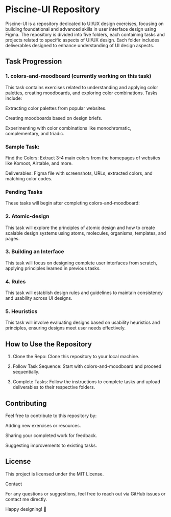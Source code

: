 # Piscine-UI Repository

Piscine-UI is a repository dedicated to UI/UX design exercises, focusing on building foundational and advanced skills in user interface design using Figma. The repository is divided into five folders, each containing tasks and projects related to specific aspects of UI/UX design. Each folder includes deliverables designed to enhance understanding of UI design aspects.

## Task Progression

### 1. colors-and-moodboard (currently working on this task)

This task contains exercises related to understanding and applying color palettes, creating moodboards, and exploring color combinations. Tasks include:

Extracting color palettes from popular websites.

Creating moodboards based on design briefs.

Experimenting with color combinations like monochromatic, complementary, and triadic.

### Sample Task:

Find the Colors: Extract 3-4 main colors from the homepages of websites like Komoot, Airtable, and more.

Deliverables: Figma file with screenshots, URLs, extracted colors, and matching color codes.

### Pending Tasks

These tasks will begin after completing colors-and-moodboard:

### 2. Atomic-design

This task will explore the principles of atomic design and how to create scalable design systems using atoms, molecules, organisms, templates, and pages.

### 3. Building an Interface

This task will focus on designing complete user interfaces from scratch, applying principles learned in previous tasks.

### 4. Rules

This task will establish design rules and guidelines to maintain consistency and usability across UI designs.

### 5. Heuristics

This task will involve evaluating designs based on usability heuristics and principles, ensuring designs meet user needs effectively.

## How to Use the Repository

1. Clone the Repo: Clone this repository to your local machine.

2. Follow Task Sequence: Start with colors-and-moodboard and proceed sequentially.

3. Complete Tasks: Follow the instructions to complete tasks and upload deliverables to their respective folders.

## Contributing

Feel free to contribute to this repository by:

Adding new exercises or resources.

Sharing your completed work for feedback.

Suggesting improvements to existing tasks.

## License

This project is licensed under the MIT License.

Contact

For any questions or suggestions, feel free to reach out via GitHub issues or contact me directly.

Happy designing! 🎨


